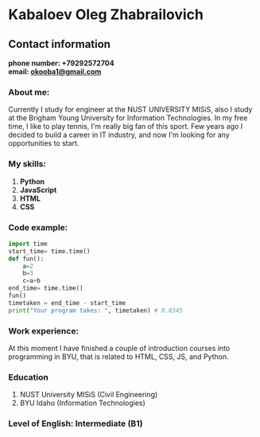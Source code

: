 # Kabaloev Oleg Zhabrailovich 
## Contact information
**phone number: +79292572704**  
**email: okooba1@gmail.com**  
### **About me:**  
  Currently I study for engineer at the NUST UNIVERSITY MISiS, also I study at the Brigham Young University for Information Technologies. In my free time, I like to play tennis, I'm really big fan of this sport. Few years ago I decided to build a career in IT industry, and now I'm looking for any opportunities to start. 
### **My skills:**  
1. **Python**
2. **JavaScript**
3. **HTML**
4. **CSS**
### **Code example:**  
```Python
import time
start_time= time.time()
def fun():
    a=2
    b=3
    c=a+b
end_time= time.time()
fun()
timetaken = end_time - start_time
print("Your program takes: ", timetaken) # 0.0345
```
### **Work experience:**  
At this moment I have finished a couple of introduction courses into programming in BYU, that is related to HTML, CSS, JS, and Python.
### **Education**  
1. NUST University MISiS (Civil Engineering)
2. BYU Idaho (Information Technologies)
### **Level of English: Intermediate (B1)** 


